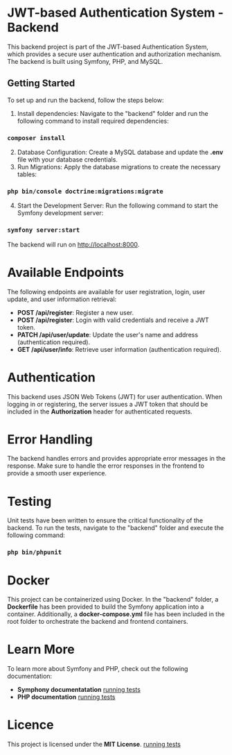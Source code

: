 #  JWT-based Authentication System - Backend
 This backend project is part of the JWT-based Authentication System, which provides a secure user authentication and authorization mechanism. The backend is built using Symfony, PHP, and MySQL.

## Getting Started

To set up and run the backend, follow the steps below:

1. Install dependencies: Navigate to the "backend" folder and run the following command to install required dependencies:

### `composer install`

2. Database Configuration: Create a MySQL database and update the **.env** file with your database credentials.
3. Run Migrations: Apply the database migrations to create the necessary tables:

### `php bin/console doctrine:migrations:migrate`

4. Start the Development Server: Run the following command to start the Symfony development server:

### `symfony server:start`

The backend will run on [http://localhost:8000](http://localhost:8000).


# Available Endpoints

The following endpoints are available for user registration, login, user update, and user information retrieval:

- **POST /api/register**: Register a new user.
- **POST /api/register**:  Login with valid credentials and receive a JWT token.
- **PATCH /api/user/update**: Update the user's name and address (authentication required).
- **GET /api/user/info**: Retrieve user information (authentication required).


# Authentication
This backend uses JSON Web Tokens (JWT) for user authentication. When logging in or registering, the server issues a JWT token that should be included in the **Authorization** header for authenticated requests.


# Error Handling
The backend handles errors and provides appropriate error messages in the response. Make sure to handle the error responses in the frontend to provide a smooth user experience.


# Testing
Unit tests have been written to ensure the critical functionality of the backend. To run the tests, navigate to the "backend" folder and execute the following command:
### `php bin/phpunit`


# Docker
This project can be containerized using Docker. In the "backend" folder, a **Dockerfile** has been provided to build the Symfony application into a container. Additionally, a **docker-compose.yml** file has been included in the root folder to orchestrate the backend and frontend containers.


# Learn More
To learn more about Symfony and PHP, check out the following documentation:

- **Symphony documentatation** [running tests](https://symfony.com/doc/current/index.html)
- **PHP documentation** [running tests](https://www.php.net/docs.php)

# Licence

This project is licensed under the **MIT License**. [running tests](https://opensource.org/license/mit/)
